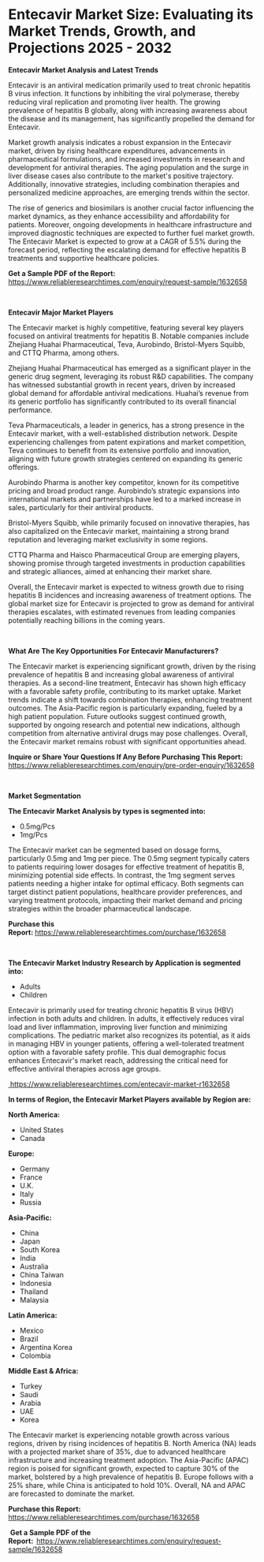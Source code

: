 <p><h1>Entecavir Market Size: Evaluating its Market Trends, Growth, and Projections 2025 - 2032</h1></p><p><strong>Entecavir Market Analysis and Latest Trends</strong></p>
<p><p>Entecavir is an antiviral medication primarily used to treat chronic hepatitis B virus infection. It functions by inhibiting the viral polymerase, thereby reducing viral replication and promoting liver health. The growing prevalence of hepatitis B globally, along with increasing awareness about the disease and its management, has significantly propelled the demand for Entecavir. </p><p>Market growth analysis indicates a robust expansion in the Entecavir market, driven by rising healthcare expenditures, advancements in pharmaceutical formulations, and increased investments in research and development for antiviral therapies. The aging population and the surge in liver disease cases also contribute to the market's positive trajectory. Additionally, innovative strategies, including combination therapies and personalized medicine approaches, are emerging trends within the sector.</p><p>The rise of generics and biosimilars is another crucial factor influencing the market dynamics, as they enhance accessibility and affordability for patients. Moreover, ongoing developments in healthcare infrastructure and improved diagnostic techniques are expected to further fuel market growth. The Entecavir Market is expected to grow at a CAGR of 5.5% during the forecast period, reflecting the escalating demand for effective hepatitis B treatments and supportive healthcare policies.</p></p>
<p><strong>Get a Sample PDF of the Report:&nbsp;</strong> <a href="https://www.reliableresearchtimes.com/enquiry/request-sample/1632658?utm_campaign=3349&utm_medium=2&utm_source=Github&utm_content=ia&utm_term=19042025&utm_id=entecavir">https://www.reliableresearchtimes.com/enquiry/request-sample/1632658</a></p>
<p>&nbsp;</p>
<p><strong>Entecavir Major Market Players</strong></p>
<p><p>The Entecavir market is highly competitive, featuring several key players focused on antiviral treatments for hepatitis B. Notable companies include Zhejiang Huahai Pharmaceutical, Teva, Aurobindo, Bristol-Myers Squibb, and CTTQ Pharma, among others.</p><p>Zhejiang Huahai Pharmaceutical has emerged as a significant player in the generic drug segment, leveraging its robust R&D capabilities. The company has witnessed substantial growth in recent years, driven by increased global demand for affordable antiviral medications. Huahai’s revenue from its generic portfolio has significantly contributed to its overall financial performance.</p><p>Teva Pharmaceuticals, a leader in generics, has a strong presence in the Entecavir market, with a well-established distribution network. Despite experiencing challenges from patent expirations and market competition, Teva continues to benefit from its extensive portfolio and innovation, aligning with future growth strategies centered on expanding its generic offerings.</p><p>Aurobindo Pharma is another key competitor, known for its competitive pricing and broad product range. Aurobindo’s strategic expansions into international markets and partnerships have led to a marked increase in sales, particularly for their antiviral products.</p><p>Bristol-Myers Squibb, while primarily focused on innovative therapies, has also capitalized on the Entecavir market, maintaining a strong brand reputation and leveraging market exclusivity in some regions.</p><p>CTTQ Pharma and Haisco Pharmaceutical Group are emerging players, showing promise through targeted investments in production capabilities and strategic alliances, aimed at enhancing their market share.</p><p>Overall, the Entecavir market is expected to witness growth due to rising hepatitis B incidences and increasing awareness of treatment options. The global market size for Entecavir is projected to grow as demand for antiviral therapies escalates, with estimated revenues from leading companies potentially reaching billions in the coming years.</p></p>
<p>&nbsp;</p>
<p><strong>What Are The Key Opportunities For Entecavir Manufacturers?</strong></p>
<p><p>The Entecavir market is experiencing significant growth, driven by the rising prevalence of hepatitis B and increasing global awareness of antiviral therapies. As a second-line treatment, Entecavir has shown high efficacy with a favorable safety profile, contributing to its market uptake. Market trends indicate a shift towards combination therapies, enhancing treatment outcomes. The Asia-Pacific region is particularly expanding, fueled by a high patient population. Future outlooks suggest continued growth, supported by ongoing research and potential new indications, although competition from alternative antiviral drugs may pose challenges. Overall, the Entecavir market remains robust with significant opportunities ahead.</p></p>
<p><strong>Inquire or Share Your Questions If Any Before Purchasing This Report:</strong> <a href="https://www.reliableresearchtimes.com/enquiry/pre-order-enquiry/1632658?utm_campaign=3349&utm_medium=2&utm_source=Github&utm_content=ia&utm_term=19042025&utm_id=entecavir">https://www.reliableresearchtimes.com/enquiry/pre-order-enquiry/1632658</a></p>
<p>&nbsp;</p>
<p><strong>Market Segmentation</strong></p>
<p><strong>The Entecavir Market Analysis by types is segmented into:</strong></p>
<p><ul><li>0.5mg/Pcs</li><li>1mg/Pcs</li></ul></p>
<p><p>The Entecavir market can be segmented based on dosage forms, particularly 0.5mg and 1mg per piece. The 0.5mg segment typically caters to patients requiring lower dosages for effective treatment of hepatitis B, minimizing potential side effects. In contrast, the 1mg segment serves patients needing a higher intake for optimal efficacy. Both segments can target distinct patient populations, healthcare provider preferences, and varying treatment protocols, impacting their market demand and pricing strategies within the broader pharmaceutical landscape.</p></p>
<p><strong>Purchase this Report:&nbsp;</strong><a href="https://www.reliableresearchtimes.com/purchase/1632658?utm_campaign=3349&utm_medium=2&utm_source=Github&utm_content=ia&utm_term=19042025&utm_id=entecavir">https://www.reliableresearchtimes.com/purchase/1632658</a></p>
<p>&nbsp;</p>
<p><strong>The Entecavir Market Industry Research by Application is segmented into:</strong></p>
<p><ul><li>Adults</li><li>Children</li></ul></p>
<p><p>Entecavir is primarily used for treating chronic hepatitis B virus (HBV) infection in both adults and children. In adults, it effectively reduces viral load and liver inflammation, improving liver function and minimizing complications. The pediatric market also recognizes its potential, as it aids in managing HBV in younger patients, offering a well-tolerated treatment option with a favorable safety profile. This dual demographic focus enhances Entecavir's market reach, addressing the critical need for effective antiviral therapies across age groups.</p></p>
<p><a href="https://www.reliableresearchtimes.com/entecavir-market-r1632658?utm_campaign=3349&utm_medium=2&utm_source=Github&utm_content=ia&utm_term=19042025&utm_id=entecavir">&nbsp;https://www.reliableresearchtimes.com/entecavir-market-r1632658</a></p>
<p><strong>In terms of Region, the Entecavir Market Players available by Region are:</strong></p>
<p>
    <p> <strong> North America: </strong>
        <ul>
            <li>United States</li>
            <li>Canada</li>
        </ul>
        </p> 
    <p> <strong> Europe: </strong>
        <ul>
            <li>Germany</li>
            <li>France</li>
            <li>U.K.</li>
            <li>Italy</li>
            <li>Russia</li>
        </ul>
        </p> 
    <p> <strong> Asia-Pacific: </strong>
        <ul>
            <li>China</li>
            <li>Japan</li>
            <li>South Korea</li>
            <li>India</li>
            <li>Australia</li>
            <li>China Taiwan</li>
            <li>Indonesia</li>
            <li>Thailand</li>
            <li>Malaysia</li>
        </ul>
        </p> 
    <p> <strong> Latin America: </strong>
        <ul>
            <li>Mexico</li>
            <li>Brazil</li>
            <li>Argentina Korea</li>
            <li>Colombia</li>
        </ul>
        </p> 
    <p> <strong> Middle East & Africa: </strong>
        <ul>
            <li>Turkey</li>
            <li>Saudi</li>
            <li>Arabia</li>
            <li>UAE</li>
            <li>Korea</li>
        </ul>
    </p>
    </p>
<p><p>The Entecavir market is experiencing notable growth across various regions, driven by rising incidences of hepatitis B. North America (NA) leads with a projected market share of 35%, due to advanced healthcare infrastructure and increasing treatment adoption. The Asia-Pacific (APAC) region is poised for significant growth, expected to capture 30% of the market, bolstered by a high prevalence of hepatitis B. Europe follows with a 25% share, while China is anticipated to hold 10%. Overall, NA and APAC are forecasted to dominate the market.</p></p>
<p><strong>Purchase this Report: </strong><a href="https://www.reliableresearchtimes.com/purchase/1632658?utm_campaign=3349&utm_medium=2&utm_source=Github&utm_content=ia&utm_term=19042025&utm_id=entecavir">https://www.reliableresearchtimes.com/purchase/1632658</a></p>
<p>&nbsp;<strong>Get a Sample PDF of the Report:&nbsp;&nbsp;</strong><a href="https://www.reliableresearchtimes.com/enquiry/request-sample/1632658?utm_campaign=3349&utm_medium=2&utm_source=Github&utm_content=ia&utm_term=19042025&utm_id=entecavir">https://www.reliableresearchtimes.com/enquiry/request-sample/1632658</a></p>
<p><strong></strong></p>
<p><p></p><p></p><p></p></p>